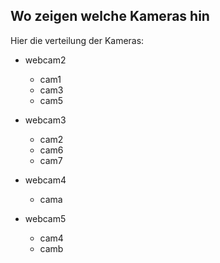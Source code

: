  Wo zeigen welche Kameras hin
-------------------------------

Hier die verteilung der Kameras:
 * webcam2
   * cam1
   * cam3
   * cam5

 * webcam3
    * cam2
    * cam6
    * cam7

 * webcam4
    * cama

 * webcam5
    * cam4
    * camb 


